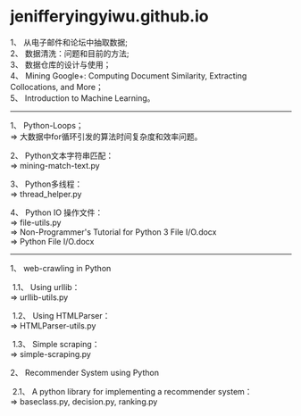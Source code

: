 # jenifferyingyiwu.github.io
<title>
Part I.  &nbsp;&nbsp;从电子邮件和论坛中抽取数据
</title>
<p>
1、&nbsp;从电子邮件和论坛中抽取数据;<br/>
2、&nbsp;数据清洗：问题和目前的方法;<br/>
3、&nbsp;数据仓库的设计与使用；<br/>
4、&nbsp;Mining Google+: Computing Document Similarity, Extracting Collocations, and More；<br/>
5、&nbsp;Introduction to Machine Learning。<br/>
</p>
<hr/>
<title>
Part II. &nbsp;&nbsp;Problems encountered in the work
</title>
<p>
1、&nbsp;Python-Loops；<br/>
=> 大数据中for循环引发的算法时间复杂度和效率问题。
</p>
<p>
2、&nbsp;Python文本字符串匹配：<br/>
=> mining-match-text.py
</p>
<p>
3、&nbsp;Python多线程：<br/>
=> thread_helper.py 
</p>
<p>
4、&nbsp;Python IO 操作文件：<br/>
=> file-utils.py <br/>
=> Non-Programmer's Tutorial for Python 3 File I/O.docx <br/>
=> Python File I/O.docx
</p>
<hr/>
<title>
Part III.  &nbsp;&nbsp;Journal Papers
</title>
<p>
1、&nbsp;web-crawling in Python 
</p>
<p>
&nbsp;1.1、&nbsp;Using urllib：<br/>
=> urllib-utils.py
</p>
<p>
&nbsp;1.2、&nbsp;Using HTMLParser： <br/>
=> HTMLParser-utils.py
</p>
<p>
&nbsp;1.3、&nbsp;Simple scraping：<br/>
=> simple-scraping.py
</p>
<p>
2、&nbsp;Recommender System using Python
</p>
<p>
&nbsp;2.1、&nbsp;A python library for implementing a recommender system：<br/>
=> baseclass.py, decision.py, ranking.py
</p>
